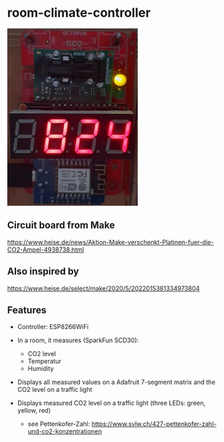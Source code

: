 # room-climate-controller
![picture of assembled room climate controller](https://github.com/schefels/room-climate-controller/blob/main/room-climate-controller.jpg?raw=true)

## Circuit board from Make
https://www.heise.de/news/Aktion-Make-verschenkt-Platinen-fuer-die-CO2-Ampel-4938738.html

## Also inspired by
https://www.heise.de/select/make/2020/5/2022015381334973804

## Features
* Controller: ESP8266WiFi

* In a room, it measures (SparkFun SCD30):
  - CO2 level
  - Temperatur
  - Humidity

* Displays all measured values on a Adafruit 7-segment matrix and the CO2 level on a traffic light
* Displays measured CO2 level on a traffic light (three LEDs: green, yellow, red)
  - see Pettenkofer-Zahl: https://www.svlw.ch/427-pettenkofer-zahl-und-co2-konzentrationen
